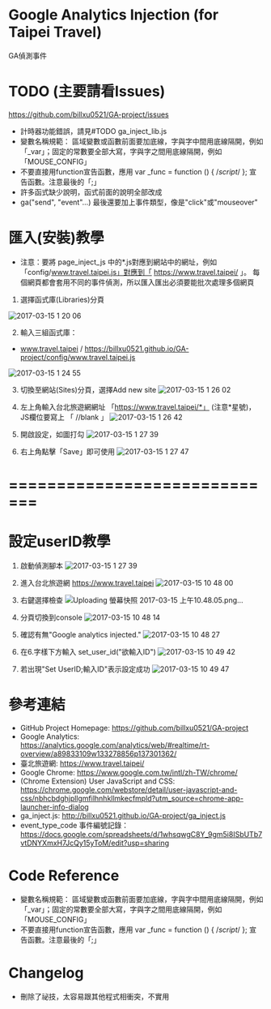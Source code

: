 # Google Analytics Injection (for Taipei Travel)
GA偵測事件

# TODO (主要請看Issues)
https://github.com/billxu0521/GA-project/issues
- 計時器功能錯誤，請見#TODO ga_inject_lib.js
- 變數名稱規範： 區域變數或函數前面要加底線，字與字中間用底線隔開，例如「_var」；固定的常數要全部大寫，字與字之間用底線隔開，例如「MOUSE_CONFIG」
- 不要直接用function宣告函數，應用 var _func = function () { /*script*/ }; 宣告函數。注意最後的「;」
- 許多函式缺少說明，函式前面的說明全部改成
- ga("send", "event"...) 最後還要加上事件類型，像是"click"或"mouseover"

# 匯入(安裝)教學
* 注意：要將 page_inject_js 中的*.js對應到網站中的網址，例如「config/www.travel.taipei.js」對應到「 https://www.travel.taipei/ 」。
每個網頁都會套用不同的事件偵測，所以匯入匯出必須要能批次處理多個網頁

1. 選擇函式庫(Libraries)分頁

![2017-03-15 1 20 06](https://cloud.githubusercontent.com/assets/3469079/23913333/95c05158-091d-11e7-8ab2-86e4cb826bfe.png)

2. 輸入三組函式庫：

- www.travel.taipei / https://billxu0521.github.io/GA-project/config/www.travel.taipei.js

![2017-03-15 1 24 55](https://cloud.githubusercontent.com/assets/3469079/23913522/3c1d2152-091e-11e7-880c-84c6156c5655.png)


3. 切換至網站(Sites)分頁，選擇Add new site
![2017-03-15 1 26 02](https://cloud.githubusercontent.com/assets/3469079/23913617/858a0a44-091e-11e7-9d8b-3cc42abf9b4d.png)

4. 左上角輸入台北旅遊網網址 「https://www.travel.taipei/*」 (注意*星號)，JS欄位要寫上 「 //blank 」
![2017-03-15 1 26 42](https://cloud.githubusercontent.com/assets/3469079/23913612/820a21ec-091e-11e7-8f1c-3840f44c2668.png)

5. 開啟設定，如圖打勾
![2017-03-15 1 27 39](https://cloud.githubusercontent.com/assets/3469079/23913681/a6708940-091e-11e7-90c5-4bead762743f.png)

6. 右上角點擊「Save」即可使用
![2017-03-15 1 27 47](https://cloud.githubusercontent.com/assets/3469079/23913685/a939dafa-091e-11e7-924f-cfce86290936.png)

# =============================

# 設定userID教學
1. 啟動偵測腳本
![2017-03-15 1 27 39](https://cloud.githubusercontent.com/assets/3469079/23931423/07338932-096d-11e7-92f6-08b9a158bdab.png)

2. 進入台北旅遊網 https://www.travel.taipei
![2017-03-15 10 48 00](https://cloud.githubusercontent.com/assets/3469079/23931418/04a16446-096d-11e7-9c70-03beaa1906e5.png)

3. 右鍵選擇檢查
![Uploading 螢幕快照 2017-03-15 上午10.48.05.png…]()

4. 分頁切換到console
![2017-03-15 10 48 14](https://cloud.githubusercontent.com/assets/3469079/23931403/fbda431e-096c-11e7-976a-e4ee104b8565.png)

5. 確認有無"Google analytics injected."
![2017-03-15 10 48 27](https://cloud.githubusercontent.com/assets/3469079/23931426/0a313864-096d-11e7-99ce-2ce3fdc4a419.png)

6. 在6.字樣下方輸入 set_user_id("欲輸入ID")
![2017-03-15 10 49 42](https://cloud.githubusercontent.com/assets/3469079/23931455/265965b6-096d-11e7-90ca-b11a0b104ad8.png)

7. 若出現"Set UserID;輸入ID"表示設定成功
![2017-03-15 10 49 47](https://cloud.githubusercontent.com/assets/3469079/23931458/2b2bc570-096d-11e7-8c46-7aff367e1a3b.png)


# 參考連結
- GitHub Project Homepage: https://github.com/billxu0521/GA-project
- Google Analytics: https://analytics.google.com/analytics/web/#realtime/rt-overview/a89833109w133278856p137301362/
- 臺北旅遊網: https://www.travel.taipei/
- Google Chrome: https://www.google.com.tw/intl/zh-TW/chrome/
- (Chrome Extension) User JavaScript and CSS: https://chrome.google.com/webstore/detail/user-javascript-and-css/nbhcbdghjpllgmfilhnhkllmkecfmpld?utm_source=chrome-app-launcher-info-dialog
- ga_inject.js: http://billxu0521.github.io/GA-project/ga_inject.js
- event_type_code 事件編號記錄： https://docs.google.com/spreadsheets/d/1whsqwgC8Y_9gm5i8ISbUTb7vtDNYXmxH7JcQy15yToM/edit?usp=sharing

# Code Reference
- 變數名稱規範： 區域變數或函數前面要加底線，字與字中間用底線隔開，例如「_var」；固定的常數要全部大寫，字與字之間用底線隔開，例如「MOUSE_CONFIG」
- 不要直接用function宣告函數，應用 var _func = function () { /*script*/ }; 宣告函數。注意最後的「;」

# Changelog
- 刪除了祕技，太容易跟其他程式相衝突，不實用
